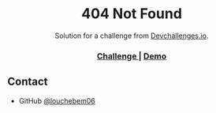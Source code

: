 <!-- Please update value in the {}  -->

<h1 align="center">404 Not Found</h1>

<div align="center">
   Solution for a challenge from  <a href="http://devchallenges.io" target="_blank">Devchallenges.io</a>.
</div>

<div align="center">
  <h3>
    <a href="https://devchallenges.io/challenges/wBunSb7FPrIepJZAg0sY">
      Challenge
    </a> |
    <a href="https://404.bryanledda.fr/">
       Demo
    </a>
  </h3>
</div>

## Contact

- GitHub [@louchebem06](https://{github.com/louchebem06})

